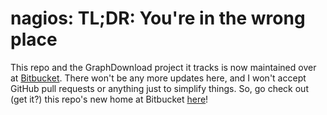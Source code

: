 nagios: **TL;DR:** You're in the wrong place
======
This repo and the GraphDownload project it tracks is now maintained over at [Bitbucket](https://bitbucket.org/agc93/nagios). There won't be any more updates here, and I won't accept GitHub pull requests or anything just to simplify things. So, go check out (get it?) this repo's new home at Bitbucket [here](https://bitbucket.org/agc93/nagios)!
